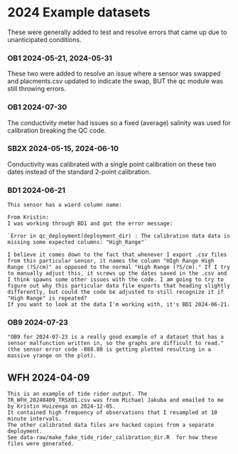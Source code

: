 # 2024 Example datasets

These were generally added to test and resolve errors that came up due to unanticipated
conditions.

### OB1 2024-05-21, 2024-05-31

 These two were added to resolve an issue where a sensor was swapped and 
placments.csv updated to indicate the swap, BUT the qc module was still
throwing errors. 

### OB1 2024-07-30  

The conductivity meter had issues so a fixed (average) salinity was used for
calibration breaking the QC code.

### SB2X 2024-05-15, 2024-06-10 

Conductivity was calibrated with a single point calibration on these two dates instead 
of the standard 2-point calibration. 

### BD1 2024-06-21
    This sensor has a wierd column name:  

    From Kristin:
    I was working through BD1 and got the error message: 
    
    `Error in qc_deployment(deployment_dir) : The calibration data data is missing some expected columns: "High_Range"`
    
    I believe it comes down to the fact that whenever I export .csv files from this particular sensor, it names the column "HIgh Range High Range (?S/cm)" as opposed to the normal "High Range (?S/cm)." If I try to manually adjust this, it screws up the dates saved in the .csv and I think spawns some other issues with the code. I am going to try to figure out why this particular data file exports that heading slightly differently, but could the code be adjusted to still recognize it if "High Range" is repeated?
    If you want to look at the data I'm working with, it's BD1 2024-06-21.
    
### OB9 2024-07-23

    "OB9 for 2024-07-23 is a really good example of a dataset that has a sensor malfunction written in, so the graphs are difficult to read."
    (the sensor error code -888.88 is getting plotted resulting in a massive yrange on the plot).


## WFH 2024-04-09
    This is an example of tide rider output. The TR_WFH_20240409_TRSX01.csv was from Michael Jakuba and emailed to me by Kristin Huizenga on 2024-12-05. 
    It contained high frequency of observations that I resampled at 10 minute intervals. 
    The other calibrated data files are hacked copies from a separate deployment.  
    See data-raw/make_fake_tide_rider_calibration_dir.R  for how these files were generated.
     